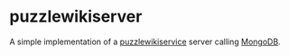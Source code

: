 # puzzlewikiserver

A simple implementation of a [puzzlewikiservice](https://github.com/dvaumoron/puzzlewikiservice) server calling [MongoDB](https://www.mongodb.com/).
